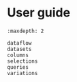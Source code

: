 # User guide

```{toctree}
:maxdepth: 2

dataflow
datasets
columns
selections
queries
variations
```
